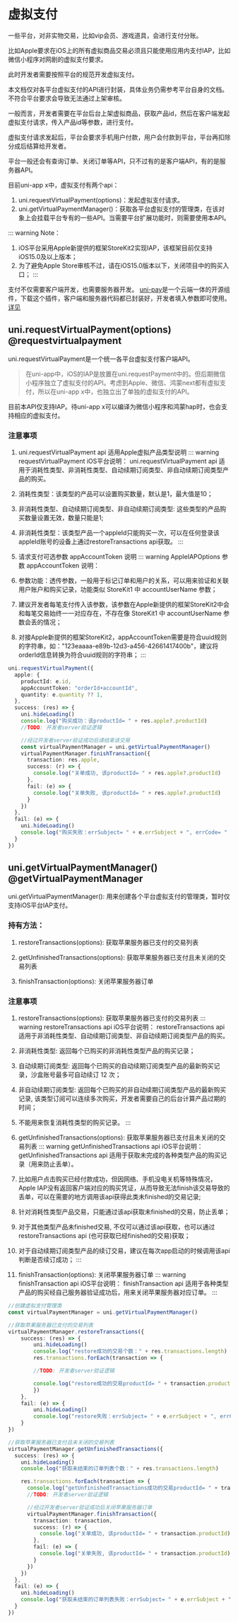 # 虚拟支付

一些平台，对非实物交易，比如vip会员、游戏道具，会进行支付分账。

比如Apple要求在iOS上的所有虚拟商品交易必须且只能使用应用内支付IAP，比如微信小程序对网剧的虚拟支付要求。

此时开发者需要按照平台的规范开发虚拟支付。

本文档仅对各平台虚拟支付的API进行封装，具体业务仍需参考平台自身的文档。不符合平台要求会导致无法通过上架审核。

一般而言，开发者需要在平台后台上架虚拟商品，获取产品id，然后在客户端发起虚拟支付请求，传入产品id等参数，进行支付。

虚拟支付请求发起后，平台会要求手机用户付款，用户会付款到平台，平台再扣除分成后结算给开发者。

平台一般还会有查询订单、关闭订单等API，只不过有的是客户端API，有的是服务器API。

目前uni-app x中，虚拟支付有两个api：
1. uni.requestVirtualPayment(options)：发起虚拟支付请求。
2. uni.getVirtualPaymentManager()：获取各平台虚拟支付的管理类，在该对象上会挂载平台专有的一些API。当需要平台扩展功能时，则需要使用本API。

::: warning Note：
1. iOS平台采用Apple新提供的框架StoreKit2实现IAP，该框架目前仅支持iOS15.0及以上版本；
2. 为了避免Apple Store审核不过，请在iOS15.0版本以下，关闭项目中的购买入口；
:::

支付不仅需要客户端开发，也需要服务器开发。
[uni-pay](https://doc.dcloud.net.cn/uniCloud/uni-pay/uni-app-x.html)是一个云端一体的开源组件，下载这个插件，客户端和服务器代码都已封装好，开发者填入参数即可使用。[详见](https://doc.dcloud.net.cn/uniCloud/uni-pay/uni-app-x.html)

## uni.requestVirtualPayment(options) @requestvirtualpayment

<!-- UTSAPIJSON.requestVirtualPayment.description -->

<!-- UTSAPIJSON.requestVirtualPayment.compatibility -->

uni.requestVirtualPayment是一个统一各平台虚拟支付客户端API。

> 在uni-app中，iOS的IAP是放置在uni.requestPayment中的。但后期微信小程序独立了虚拟支付的API。考虑到Apple、微信、鸿蒙next都有虚拟支付，所以在uni-app x中，也独立出了单独的虚拟支付的API。

目前本API仅支持IAP。待uni-app x可以编译为微信小程序和鸿蒙hap时，也会支持相应的虚拟支付。

<!-- UTSAPIJSON.requestVirtualPayment.param -->

<!-- UTSAPIJSON.requestVirtualPayment.returnValue -->

### 注意事项
1. uni.requestVirtualPayment api 适用Apple虚拟产品类型说明
::: warning requestVirtualPayment iOS平台说明：
uni.requestVirtualPayment api 适用于消耗性类型、非消耗性类型、自动续期订阅类型、非自动续期订阅类型产品的购买。
1. 消耗性类型：该类型的产品可以设置购买数量，默认是1，最大值是10；
2. 非消耗性类型、自动续期订阅类型、非自动续期订阅类型: 这些类型的产品购买数量设置无效，数量只能是1;
3. 非消耗性类型：该类型产品一个appleId只能购买一次，可以在任何登录该appleId账号的设备上通过restoreTransactions api获取。
:::

2. 请求支付可选参数 appAccountToken 说明
::: warning AppleIAPOptions 参数 appAccountToken 说明：
1. 参数功能：透传参数，一般用于标记订单和用户的关系，可以用来验证和关联用户账户和购买记录，功能类似 StoreKit1 中 accountUserName 参数；
2. 建议开发者每笔支付传入该参数，该参数在Apple新提供的框架StoreKit2中会和每笔交易始终一一对应存在，不存在像 StoreKit1 中 accountUserName 参数会丢的情况；
3. 对接Apple新提供的框架StoreKit2，appAccountToken需要是符合uuid规则的字符串，如："123eaaaa-e89b-12d3-a456-42661417400b"，建议将orderId信息转换为符合uuid规则的字符串；
:::


<!-- UTSAPIJSON.requestVirtualPayment.example -->
```ts
uni.requestVirtualPayment({
  apple: {
    productId: e.id,
    appAccountToken: "orderId+accountId",
    quantity: e.quantity ?? 1,
  },
  success: (res) => {
    uni.hideLoading()
    console.log("购买成功：该productId= " + res.apple?.productId)
    //TODO: 开发者server验证逻辑

    //经过开发者server验证成功后请结束该交易
	const virtualPaymentManager = uni.getVirtualPaymentManager()
    virtualPaymentManager.finishTransaction({
      transaction: res.apple,
      success: (r) => {
        console.log("关单成功, 该productId= " + res.apple?.productId)
      },
      fail: (e) => {
        console.log("关单失败, 该productId= " + res.apple?.productId)
      }
    })
  },
  fail: (e) => {
    uni.hideLoading()
    console.log("购买失败：errSubject= " + e.errSubject + ", errCode= " + e.errCode + ", errMsg= " + e.errMsg)
  }
})
```
## uni.getVirtualPaymentManager() @getVirtualPaymentManager

<!-- UTSAPIJSON.getVirtualPaymentManager.description -->

<!-- UTSAPIJSON.getVirtualPaymentManager.compatibility -->


uni.getVirtualPaymentManager(): 用来创建各个平台虚拟支付的管理类，暂时仅支持iOS平台IAP支付。

### 持有方法：
1. restoreTransactions(options): 获取苹果服务器已支付的交易列表

2. getUnfinishedTransactions(options): 获取苹果服务器已支付且未关闭的交易列表

3. finishTransaction(options): 关闭苹果服务器订单

<!-- UTSAPIJSON.getVirtualPaymentManager.returnValue -->
### 注意事项
1. restoreTransactions(options): 获取苹果服务器已支付的交易列表
::: warning restoreTransactions api iOS平台说明：
restoreTransactions api 适用于非消耗性类型、自动续期订阅类型、非自动续期订阅类型产品的购买。
1. 非消耗性类型: 返回每个已购买的非消耗性类型产品的购买记录；
2. 自动续期订阅类型: 返回每个已购买的自动续期订阅类型产品的最新购买记录，沙盒账号最多可自动续订 12 次；
3. 非自动续期订阅类型: 返回每个已购买的非自动续期订阅类型产品的最新购买记录, 该类型订阅可以连续多次购买，开发者需要自己的后台计算产品过期的时间；
4. 不能用来恢复消耗性类型的购买记录。
:::

2. getUnfinishedTransactions(options): 获取苹果服务器已支付且未关闭的交易列表
::: warning getUnfinishedTransactions api iOS平台说明：
getUnfinishedTransactions api 适用于获取未完成的各种类型产品的购买记录（用来防止丢单）。
1. 比如用户点击购买已经付款成功，但因网络、手机没电关机等特殊情况，Apple IAP没有返回客户端对应的购买凭证，从而导致无法finish该交易导致的丢单，可以在需要的地方调用该api获得此类未finished的交易记录;
2. 针对消耗性类型产品交易，只能通过该api获取未finished的交易，防止丢单；
3. 对于其他类型产品未finished交易, 不仅可以通过该api获取，也可以通过restoreTransactions api (也可获取已经finished的交易)获取；
4. 对于自动续期订阅类型产品的续订交易，建议在每次app启动的时候调用该api判断是否续订成功；
:::

3. finishTransaction(options): 关闭苹果服务器订单
::: warning finishTransaction api iOS平台说明：
finishTransaction api 适用于各种类型产品的购买经自己服务器验证成功后，用来关闭苹果服务器对应订单。
:::
<!-- UTSAPIJSON.getVirtualPaymentManager.example -->

```ts
//创建虚拟支付管理类
const virtualPaymentManager = uni.getVirtualPaymentManager()

//获取苹果服务器已支付的交易列表
virtualPaymentManager.restoreTransactions({
    success: (res) => {
        uni.hideLoading()
        console.log("restore成功的交易个数：" + res.transactions.length)
        res.transactions.forEach(transaction => {

        //TODO: 开发者server验证逻辑

        console.log("restore成功的交易productId= " + transaction.productId)
        })
    },
    fail: (e) => {
        uni.hideLoading()
        console.log("restore失败：errSubject= " + e.errSubject + ", errCode= " + e.errCode + ", errMsg= " + e.errMsg)
    }
})

//获取苹果服务器已支付且未关闭的交易列表
virtualPaymentManager.getUnfinishedTransactions({
  success: (res) => {
    uni.hideLoading()
    console.log("获取未结束的订单列表个数：" + res.transactions.length)

    res.transactions.forEach(transaction => {
      console.log("getUnfinishedTransactions成功的交易productId= " + transaction.productId)
      //TODO: 开发者server验证逻辑

      //经过开发者server验证成功后关闭苹果服务器订单
      virtualPaymentManager.finishTransaction({
        transaction: transaction,
        success: (r) => {
          console.log("关单成功, 该productId= " + transaction.productId)
        },
        fail: (e) => {
          console.log("关单失败, 该productId= " + transaction.productId)
        }
      })
    })
  },
  fail: (e) => {
    uni.hideLoading()
    console.log("获取未结束的订单列表失败：errSubject= " + e.errSubject + ", errCode= " + e.errCode + ", errMsg= " + e.errMsg)
  }
})
```

<!-- UTSAPIJSON.virtualPayment.example -->
